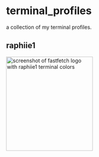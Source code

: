 # terminal_profiles
a collection of my terminal profiles.


## raphiie1
<img width="235" height="256" alt="screenshot of fastfetch logo with raphiie1 terminal colors" src="https://github.com/user-attachments/assets/4e3f623b-a447-4c4d-a18a-2ca7d37388d8" />
